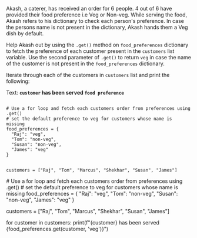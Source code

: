 Akash, a caterer, has received an order for 6 people. 4 out of 6 have provided their food preference i.e Veg or Non-veg. While serving the food, Akash refers to his dictionary to check each person's preference. In case the persons name is not present in the dictionary, Akash hands them a Veg dish by default.

Help Akash out by using the `.get()` method on `food_preferences` dictionary to fetch the preference of each customer present in the `customers` list variable. Use the second parameter of `.get()` to return `veg` in case the name of the customer is not present in the `food_preferences` dictionary.

Iterate through each of the customers in `customers` list and print the following:

Text: **`customer` has been served `food preference`**

<Editor lang="python" type="exercise">
<code>
# Use a for loop and fetch each customers order from preferences using .get()
# set the default preference to veg for customers whose name is missing
food_preferences = {
  "Raj": "veg",
  "Tom": "non-veg",
  "Susan": "non-veg",
  "James": "veg"
}

customers = ["Raj", "Tom", "Marcus", "Shekhar", "Susan", "James"]
</code>

<solution>
# Use a for loop and fetch each customers order from preferences using .get()
# set the default preference to veg for customers whose name is missing
food_preferences = {
  "Raj": "veg",
  "Tom": "non-veg",
  "Susan": "non-veg",
  "James": "veg"
}

customers = ["Raj", "Tom", "Marcus", "Shekhar", "Susan", "James"]

for customer in customers:
  print(f"{customer} has been served {food_preferences.get(customer, 'veg')}")
</solution>
</Editor>